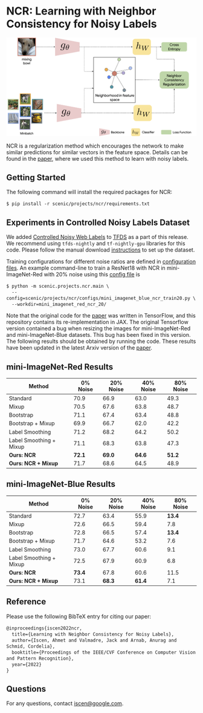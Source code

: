 NCR: Learning with Neighbor Consistency for Noisy Labels
==
![NCR: Learning with Neighbor Consistency for Noisy Labels](data/overview.png)

NCR is a regularization method which encourages the network to make similar
predictions for similar vectors in the feature space.
Details can be found in the [paper](https://arxiv.org/abs/2202.02200), where we
used this method to learn with noisy labels.


## Getting Started
The following command will install the required packages for NCR:
```shell
$ pip install -r scenic/projects/ncr/requirements.txt
```

## Experiments in Controlled Noisy Labels Dataset
We added [Controlled Noisy Web Labels](https://google.github.io/controlled-noisy-web-labels/index.html) to [TFDS](https://www.tensorflow.org/datasets/catalog/controlled_noisy_web_labels)
as a part of this release. We recommend using `tfds-nightly` and `tf-nightly-gpu` libraries for this code. Please follow the manual download [instructions](https://www.tensorflow.org/datasets/catalog/controlled_noisy_web_labels) to set up the dataset.

Training configurations for different noise ratios are defined in [configuration files](configs).
An example command-line to train a ResNet18 with NCR in mini-ImageNet-Red with 20% noise
using this [config file](configs/mini_imagenet_blue_ncr_train20.py)
is

```shell
$ python -m scenic.projects.ncr.main \
  --config=scenic/projects/ncr/configs/mini_imagenet_blue_ncr_train20.py \
  --workdir=mini_imagenet_red_ncr_20/
```

Note that the original code for the [paper](https://arxiv.org/abs/2202.02200) was written in TensorFlow, and this repository contains its re-implementation in JAX.
The original Tensorflow version contained a bug when resizing
the images for mini-ImageNet-Red and mini-ImageNet-Blue datasets. This bug has
been fixed in this version. The following results should be obtained by running the code.
These results have been updated in the latest Arxiv version of the
[paper](https://arxiv.org/abs/2202.02200).

## mini-ImageNet-Red Results


| Method                  | 0% Noise | 20% Noise | 40% Noise | 80% Noise |
|-------------------------|----------|-----------|-----------|-----------|
| Standard                | 70.9     | 66.9      | 63.0      | 49.3      |
| Mixup                   | 70.5     | 67.6      | 63.8      | 48.7      |
| Bootstrap               | 71.1     | 67.4      | 63.4      | 48.8      |
| Bootstrap + Mixup       | 69.9     | 66.7      | 62.0      | 42.2      |
| Label Smoothing         | 71.2     | 68.2      | 64.2      | 50.2      |
| Label Smoothing + Mixup | 71.1     | 68.3      | 63.8      | 47.3      |
| **Ours: NCR**           | **72.1** | **69.0**  | **64.6**  | **51.2**  |
| **Ours: NCR + Mixup**   | 71.7     | 68.6      | 64.5      | 48.9      |

## mini-ImageNet-Blue Results

| Method                  | 0% Noise | 20% Noise | 40% Noise | 80% Noise |
|-------------------------|----------|-----------|-----------|-----------|
| Standard                | 72.7     | 63.4      | 55.9      | **13.4**  |
| Mixup                   | 72.6     | 66.5      | 59.4      | 7.8       |
| Bootstrap               | 72.8     | 66.5      | 57.4      | **13.4**  |
| Bootstrap + Mixup       | 71.7     | 64.6      | 53.2      | 7.6       |
| Label Smoothing         | 73.0     | 67.7      | 60.6      | 9.1       |
| Label Smoothing + Mixup | 72.5     | 67.9      | 60.9      | 6.8       |
| **Ours: NCR**           | **73.4** | 67.8      | 60.6      | 11.5      |
| **Ours: NCR + Mixup**   | 73.1     | **68.3**  | **61.4**  | 7.1       |


## Reference

Please use the following BibTeX entry for citing our paper:

```
@inproceedings{iscen2022ncr,
  title={Learning with Neighbor Consistency for Noisy Labels},
  author={Iscen, Ahmet and Valmadre, Jack and Arnab, Anurag and Schmid, Cordelia},
  booktitle={Proceedings of the IEEE/CVF Conference on Computer Vision and Pattern Recognition},
  year={2022}
}
```

## Questions

For any questions, contact iscen@google.com.
